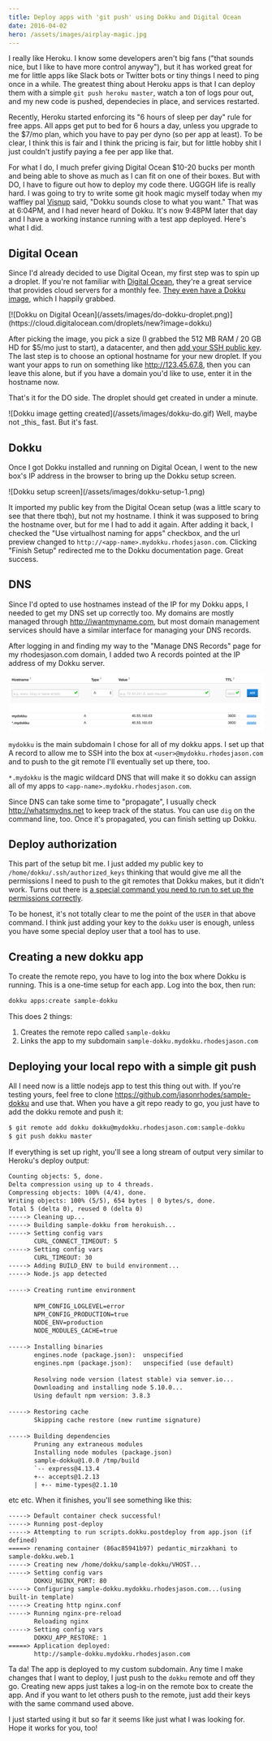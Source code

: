 ```yaml
---
title: Deploy apps with 'git push' using Dokku and Digital Ocean
date: 2016-04-02
hero: /assets/images/airplay-magic.jpg
---
```

I really like Heroku. I know some developers aren't big fans ("that sounds nice, but I like to have more control anyway"), but it has worked great for me for little apps like Slack bots or Twitter bots or tiny things I need to ping once in a while. The greatest thing about Heroku apps is that I can deploy them with a simple `git push heroku master`, watch a ton of logs pour out, and my new code is pushed, dependecies in place, and services restarted.

Recently, Heroku started enforcing its "6 hours of sleep per day" rule for free apps. All apps get put to bed for 6 hours a day, unless you upgrade to the $7/mo plan, which you have to pay per dyno (so per app at least). To be clear, I think this is fair and I think the pricing is fair, but for little hobby shit I just couldn't justify paying a fee per app like that.

For what I do, I much prefer giving Digital Ocean $10-20 bucks per month and being able to shove as much as I can fit on one of their boxes. But with DO, I have to figure out how to deploy my code there. UGGGH life is really hard. I was going to try to write some git hook magic myself today when my waffley pal [Visnup](https://twitter.com/visnup) said, "Dokku sounds close to what you want." That was at 6:04PM, and I had never heard of Dokku. It's now 9:48PM later that day and I have a working instance running with a test app deployed. Here's what I did.

## Digital Ocean

Since I'd already decided to use Digital Ocean, my first step was to spin up a droplet. If you're not familiar with [Digital Ocean](https://www.digitalocean.com/), they're a great service that provides cloud servers for a monthly fee. [They even have a Dokku image](https://cloud.digitalocean.com/droplets/new?image=dokku), which I happily grabbed.

<div class="linked-image image-small">
[![Dokku on Digital Ocean](/assets/images/do-dokku-droplet.png)](https://cloud.digitalocean.com/droplets/new?image=dokku)
</div>

After picking the image, you pick a size (I grabbed the 512 MB RAM / 20 GB HD for $5/mo just to start), a datacenter, and then [add your SSH public key](https://www.digitalocean.com/community/tutorials/how-to-set-up-ssh-keys--2). The last step is to choose an optional hostname for your new droplet. If you want your apps to run on something like http://123.45.67.8, then you can leave this alone, but if you have a domain you'd like to use, enter it in the hostname now.

That's it for the DO side. The droplet should get created in under a minute.

<div class="with-caption image-small">
![Dokku image getting created](/assets/images/dokku-do.gif)
Well, maybe not _this_ fast. But it's fast.
</div>


## Dokku

Once I got Dokku installed and running on Digital Ocean, I went to the new box's IP address in the browser to bring up the Dokku setup screen.

<div class="image-small">
![Dokku setup screen](/assets/images/dokku-setup-1.png)
</div>

It imported my public key from the Digital Ocean setup (was a little scary to see that there tbqh), but not my hostname. I think it was supposed to bring the hostname over, but for me I had to add it again. After adding it back, I checked the "Use virtualhost naming for apps" checkbox, and the url preview changed to `http://<app-name>.mydokku.rhodesjason.com`. Clicking "Finish Setup" redirected me to the Dokku documentation page. Great success.

## DNS

Since I'd opted to use hostnames instead of the IP for my Dokku apps, I needed to get my DNS set up correctly too. My domains are mostly managed through http://iwantmyname.com, but most domain management services should have a similar interface for managing your DNS records.

After logging in and finding my way to the "Manage DNS Records" page for my rhodesjason.com domain, I added two A records pointed at the IP address of my Dokku server.

![DNS A record set up](/assets/images/dns-a-records.png)

`mydokku` is the main subdomain I chose for all of my dokku apps. I set up that A record to allow me to SSH into the box at `<user>@mydokku.rhodesjason.com` and to push to the git remote I'll eventually set up there, too.

`*.mydokku` is the magic wildcard DNS that will make it so dokku can assign all of my apps to `<app-name>.mydokku.rhodesjason.com`.

Since DNS can take some time to "propagate", I usually check http://whatsmydns.net to keep track of the status. You can use `dig` on  the command line, too. Once it's propagated, you can finish setting up Dokku.

## Deploy authorization

This part of the setup bit me. I just added my public key to `/home/dokku/.ssh/authorized_keys` thinking that would give me all the permissions I need to push to the git remotes that Dokku makes, but it didn't work. Turns out there is [a special command you need to run to set up the permissions correctly](http://dokku.viewdocs.io/dokku/deployment/user-management/#adding-deploy-users).

<script src="https://gist.github.com/jasonrhodes/919516e75daa50faf4ee037f7dbb0645.js"></script>

To be honest, it's not totally clear to me the point of the `USER` in that above command. I think just adding your key to the `dokku` user is enough, unless you have some special deploy user that a tool has to use.

## Creating a new dokku app

To create the remote repo, you have to log into the box where Dokku is running. This is a one-time setup for each app. Log into the box, then run:

```bash
dokku apps:create sample-dokku
```

This does 2 things:

1. Creates the remote repo called `sample-dokku`
1. Links the app to my subdomain `sample-dokku.mydokku.rhodesjason.com`

## Deploying your local repo with a simple git push

All I need now is a little nodejs app to test this thing out with. If you're testing yours, feel free to clone https://github.com/jasonrhodes/sample-dokku and use that. When you have a git repo ready to go, you just have to add the dokku remote and push it:

```bash
$ git remote add dokku dokku@mydokku.rhodesjason.com:sample-dokku
$ git push dokku master
```

If everything is set up right, you'll see a long stream of output very similar to Heroku's deploy output:

```
Counting objects: 5, done.
Delta compression using up to 4 threads.
Compressing objects: 100% (4/4), done.
Writing objects: 100% (5/5), 654 bytes | 0 bytes/s, done.
Total 5 (delta 0), reused 0 (delta 0)
-----> Cleaning up...
-----> Building sample-dokku from herokuish...
-----> Setting config vars
       CURL_CONNECT_TIMEOUT: 5
-----> Setting config vars
       CURL_TIMEOUT: 30
-----> Adding BUILD_ENV to build environment...
-----> Node.js app detected

-----> Creating runtime environment

       NPM_CONFIG_LOGLEVEL=error
       NPM_CONFIG_PRODUCTION=true
       NODE_ENV=production
       NODE_MODULES_CACHE=true

-----> Installing binaries
       engines.node (package.json):  unspecified
       engines.npm (package.json):   unspecified (use default)

       Resolving node version (latest stable) via semver.io...
       Downloading and installing node 5.10.0...
       Using default npm version: 3.8.3

-----> Restoring cache
       Skipping cache restore (new runtime signature)

-----> Building dependencies
       Pruning any extraneous modules
       Installing node modules (package.json)
       sample-dokku@1.0.0 /tmp/build
       `-- express@4.13.4
       +-- accepts@1.2.13
       | +-- mime-types@2.1.10
```

etc etc. When it finishes, you'll see something like this:

```
-----> Default container check successful!
-----> Running post-deploy
-----> Attempting to run scripts.dokku.postdeploy from app.json (if defined)
=====> renaming container (86ac85941b97) pedantic_mirzakhani to sample-dokku.web.1
-----> Creating new /home/dokku/sample-dokku/VHOST...
-----> Setting config vars
       DOKKU_NGINX_PORT: 80
-----> Configuring sample-dokku.mydokku.rhodesjason.com...(using built-in template)
-----> Creating http nginx.conf
-----> Running nginx-pre-reload
       Reloading nginx
-----> Setting config vars
       DOKKU_APP_RESTORE: 1
=====> Application deployed:
       http://sample-dokku.mydokku.rhodesjason.com
```

Ta da! The app is deployed to my custom subdomain. Any time I make changes that I want to deploy, I just push to the `dokku` remote and off they go. Creating new apps just takes a log-in on the remote box to create the app. And if you want to let others push to the remote, just add their keys with the same command used above.

I just started using it but so far it seems like just what I was looking for. Hope it works for you, too!
